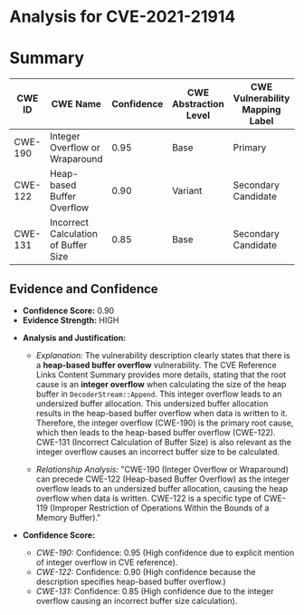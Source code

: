 # Analysis for CVE-2021-21914

# Summary
| CWE ID | CWE Name | Confidence | CWE Abstraction Level | CWE Vulnerability Mapping Label | CWE-Vulnerability Mapping Notes |
|---|---|---|---|---|---|
| CWE-190 | Integer Overflow or Wraparound | 0.95 | Base | Primary | Allowed |
| CWE-122 | Heap-based Buffer Overflow | 0.90 | Variant | Secondary Candidate | Allowed |
| CWE-131 | Incorrect Calculation of Buffer Size | 0.85 | Base | Secondary Candidate | Allowed |

## Evidence and Confidence

*   **Confidence Score:** 0.90
*   **Evidence Strength:** HIGH

- **Analysis and Justification:**  
  - *Explanation:* The vulnerability description clearly states that there is a **heap-based buffer overflow** vulnerability. The CVE Reference Links Content Summary provides more details, stating that the root cause is an **integer overflow** when calculating the size of the heap buffer in `DecoderStream::Append`. This integer overflow leads to an undersized buffer allocation. This undersized buffer allocation results in the heap-based buffer overflow when data is written to it. Therefore, the integer overflow (CWE-190) is the primary root cause, which then leads to the heap-based buffer overflow (CWE-122). CWE-131 (Incorrect Calculation of Buffer Size) is also relevant as the integer overflow causes an incorrect buffer size to be calculated.

  - *Relationship Analysis:* "CWE-190 (Integer Overflow or Wraparound) can precede CWE-122 (Heap-based Buffer Overflow) as the integer overflow leads to an undersized buffer allocation, causing the heap overflow when data is written. CWE-122 is a specific type of CWE-119 (Improper Restriction of Operations Within the Bounds of a Memory Buffer)."

- **Confidence Score:**
  - *CWE-190:* Confidence: 0.95 (High confidence due to explicit mention of integer overflow in CVE reference).
  - *CWE-122:* Confidence: 0.90 (High confidence because the description specifies heap-based buffer overflow.)
  - *CWE-131:* Confidence: 0.85 (High confidence due to the integer overflow causing an incorrect buffer size calculation).